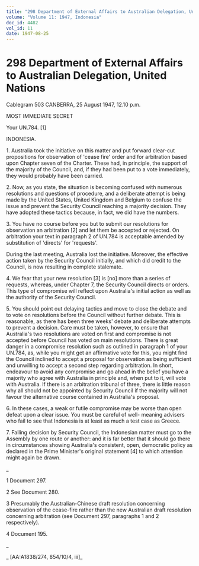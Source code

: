 ```yaml
---
title: "298 Department of External Affairs to Australian Delegation, United Nations"
volume: "Volume 11: 1947, Indonesia"
doc_id: 4482
vol_id: 11
date: 1947-08-25
---
```


# 298 Department of External Affairs to Australian Delegation, United Nations

Cablegram 503 CANBERRA, 25 August 1947, 12.10 p.m.

MOST IMMEDIATE SECRET

Your UN.784. [1]

INDONESIA.

1\. Australia took the initiative on this matter and put forward clear-cut propositions for observation of 'cease fire' order and for arbitration based upon Chapter seven of the Charter. These had, in principle, the support of the majority of the Council, and, if they had been put to a vote immediately, they would probably have been carried.

2\. Now, as you state, the situation is becoming confused with numerous resolutions and questions of procedure, and a deliberate attempt is being made by the United States, United Kingdom and Belgium to confuse the issue and prevent the Security Council reaching a majority decision. They have adopted these tactics because, in fact, we did have the numbers.

3\. You have no course before you but to submit our resolutions for observation an arbitration [2] and let them be accepted or rejected. On arbitration your text in paragraph 2 of UN.784 is acceptable amended by substitution of 'directs' for 'requests'.

During the last meeting, Australia lost the initiative. Moreover, the effective action taken by the Security Council initially, and which did credit to the Council, is now resulting in complete stalemate.

4\. We fear that your new resolution [3] is [no] more than a series of requests, whereas, under Chapter 7, the Security Council directs or orders. This type of compromise will reflect upon Australia's initial action as well as the authority of the Security Council.

5\. You should point out delaying tactics and move to close the debate and to vote on resolutions before the Council without further debate. This is reasonable, as there has been three weeks' debate and deliberate attempts to prevent a decision. Care must be taken, however, to ensure that Australia's two resolutions are voted on first and compromise is not accepted before Council has voted on main resolutions. There is great danger in a compromise resolution such as outlined in paragraph 1 of your UN.784, as, while you might get an affirmative vote for this, you might find the Council inclined to accept a proposal for observation as being sufficient and unwilling to accept a second step regarding arbitration. In short, endeavour to avoid any compromise and go ahead in the belief you have a majority who agree with Australia in principle and, when put to it, will vote with Australia. If there is an arbitration tribunal of three, there is little reason why all should not be appointed by Security Council if the majority will not favour the alternative course contained in Australia's proposal.

6\. In these cases, a weak or futile compromise may be worse than open defeat upon a clear issue. You must be careful of well- meaning advisers who fail to see that Indonesia is at least as much a test case as Greece.

7\. Failing decision by Security Council, the Indonesian matter must go to the Assembly by one route or another: and it is far better that it should go there in circumstances showing Australia's consistent, open, democratic policy as declared in the Prime Minister's original statement [4] to which attention might again be drawn.

_

1 Document 297.

2 See Document 280.

3 Presumably the Australian-Chinese draft resolution concerning observation of the cease-fire rather than the new Australian draft resolution concerning arbitration (see Document 297, paragraphs 1 and 2 respectively).

4 Document 195.

_

_ [AA:A1838/274, 854/10/4, iii]_
